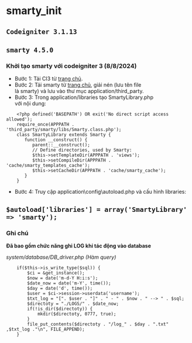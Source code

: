 ﻿# smarty_init
## `Codeigniter 3.1.13 `
## `smarty 4.5.0`

### Khởi tạo smarty với codeigniter 3 (8/8/2024)
+ Bước 1: Tải CI3 từ [trang chủ](https://codeigniter.com/download).
+ Bước 2: Tải smarty từ [trang chủ](https://www.smarty.net/download), giải nén (lưu tên file   
  là smarty) và lưu vào thư mục application/third_party.
+ Bước 3: Trong application/libraries tạo SmartyLibrary.php   
  với nội dung:

```
    <?php defined('BASEPATH') OR exit('No direct script access allowed');  
    require_once(APPPATH . 'third_party/smarty/libs/Smarty.class.php');  
    class SmartyLibrary extends Smarty {  
       function __construct() {  
          parent::__construct();  
          // Define directories, used by Smarty:  
          $this->setTemplateDir(APPPATH . 'views');  
          $this->setCompileDir(APPPATH . 'cache/smarty_templates_cache');  
          $this->setCacheDir(APPPATH . 'cache/smarty_cache');  
       }  
    }
```
+ Bước 4: Truy cập application\config\autoload.php và cấu hình libraries:

``` $autoload['libraries'] = array('SmartyLibrary' => 'smarty'); ```
---
### Ghi chú

**Đã bao gồm chức năng ghi LOG khi tác động vào database**

*system/database/DB_driver.php (Hàm query)*

```
	if($this->is_write_type($sql)) {
		$ci = &get_instance();
		$now = date('m-d-Y H:i:s');
		$date_now = date('m-Y', time());
		$day = date('d', time());
		$user = $ci->session->userdata('username');
		$txt_log = "[". $user . "]" . " - " . $now . " --> " . $sql;
		$directoty = "./LOGS/" . $date_now;
		if(!is_dir($directoty)) {
			mkdir($directoty, 0777, true);
		}
		file_put_contents($directoty . "/log_" . $day . ".txt" ,$txt_log ."\n", FILE_APPEND);
	}
```
